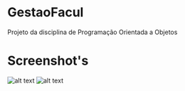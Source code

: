 # GestaoFacul
Projeto da disciplina de Programação Orientada a Objetos
# Screenshot's
![alt text](https://uploaddeimagens.com.br/imagens/screenshot_1-png-53c6086a-6197-41f8-9543-f3b7432ccb6d)
![alt text](https://uploaddeimagens.com.br/imagens/screenshot_2-png-3253c372-ba6b-454b-8af0-2c41b369ec95)

